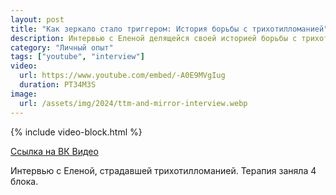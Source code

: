 ```yaml
---
layout: post
title: "Как зеркало стало триггером: История борьбы с трихотилломанией"
description: Интервью с Еленой делящейся своей историей борьбы с трихотилломанией
category: "Личный опыт"
tags: ["youtube", "interview"]
video:
  url: https://www.youtube.com/embed/-A0E9MVgIug
  duration: PT34M3S
image:
  url: /assets/img/2024/ttm-and-mirror-interview.webp
---
```


{% include video-block.html %}

<a href="https://vkvideo.ru/video-211245681_456239026" rel="nofollow">Ссылка на ВК Видео</a>

Интервью с Еленой, страдавшей трихотилломанией. Терапия заняла 4 блока.

